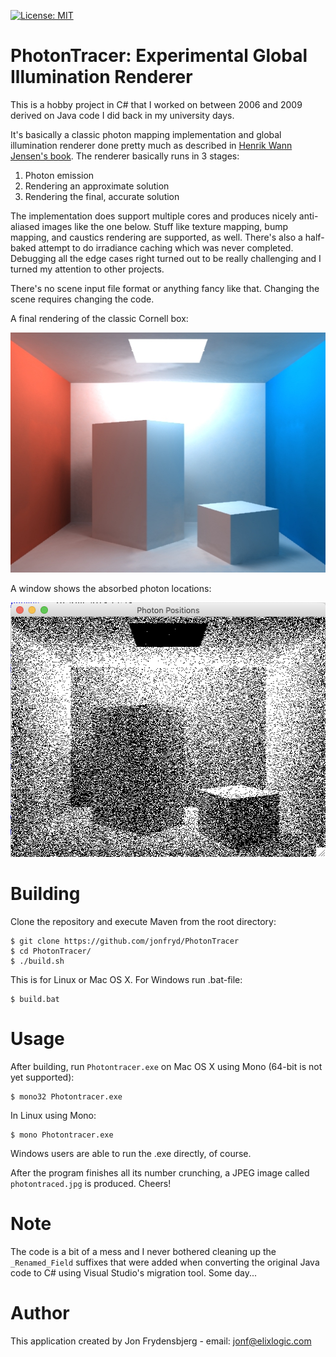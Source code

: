 [![License: MIT](https://img.shields.io/badge/License-MIT-yellow.svg)](https://opensource.org/licenses/MIT)

# PhotonTracer: Experimental Global Illumination Renderer

This is a hobby project in C# that I worked on between 2006 and 2009 derived on Java code I did back in my university days.

It's basically a classic photon mapping implementation and global illumination renderer done pretty much as
described in [Henrik Wann Jensen's book](https://www.amazon.com/Realistic-Synthesis-Mapping-Revised-Paperback/dp/B011DC2J3O). The renderer basically runs in 3 stages:

1. Photon emission
2. Rendering an approximate solution
3. Rendering the final, accurate solution

The implementation does support multiple cores and produces nicely anti-aliased images like the one below. Stuff like texture mapping,
bump mapping, and caustics rendering are supported, as well. There's also a half-baked attempt to do irradiance caching which was never
completed. Debugging all the edge cases right turned out to be really challenging and I turned my attention to other projects.

There's no scene input file format or anything fancy like that. Changing the scene requires changing the code.

A final rendering of the classic Cornell box:

<img src="example.jpg" alt="Rendering example" width="512" height="384"/>

A window shows the absorbed photon locations:

<img src="photon_locations.png" alt="Rendering example" width="513" height="407"/>

# Building

Clone the repository and execute Maven from the root directory:

    $ git clone https://github.com/jonfryd/PhotonTracer
    $ cd PhotonTracer/
    $ ./build.sh

This is for Linux or Mac OS X. For Windows run .bat-file:

    $ build.bat

# Usage

After building, run ```Photontracer.exe``` on Mac OS X using Mono (64-bit is not yet supported):

    $ mono32 Photontracer.exe

In Linux using Mono:

    $ mono Photontracer.exe

Windows users are able to run the .exe directly, of course.

After the program finishes all its number crunching, a JPEG image called ```photontraced.jpg``` is produced.
Cheers!

# Note

The code is a bit of a mess and I never bothered cleaning up the ```_Renamed_Field``` suffixes that
were added when converting the original Java code to C# using Visual Studio's migration tool. Some day...

# Author

This application created by Jon Frydensbjerg - email: jonf@elixlogic.com
